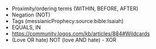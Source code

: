 - Proximity/ordering terms (WITHIN, BEFORE, AFTER)
- Negation (NOT)
- Tags (messianicProphecy:source:bible:Isaiah)
- EQUALS, IN 
- https://community.logos.com/kb/articles/884#Wildcards
- (Love OR hate) NOT (love AND hate) - XOR